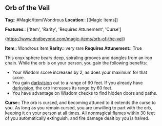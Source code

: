 ## Orb of the Veil
**Tag**:: #Magic/Item/Wondrous
**Location**:: [[Magic Items]]

**Features**:: ['Item', 'Rarity', 'Requires Attunement', 'Curse']

(https://www.dndbeyond.com/magic-items/orb-of-the-veil)

**Item**:: Wondrous item
**Rarity**:: very rare
**Requires Attunement**:: True

This onyx sphere bears deep, spiraling grooves and dangles from an iron chain. While the orb is on your person, you gain the following benefits:

-   Your Wisdom score increases by 2, as does your maximum for that score.
-   You gain [darkvision](https://www.dndbeyond.com/compendium/rules/basic-rules/monsters#Darkvision) out to a range of 60 feet. If you already have [darkvision](https://www.dndbeyond.com/compendium/rules/basic-rules/monsters#Darkvision), the orb increases its range by 60 feet.
-   You have advantage on Wisdom checks to find hidden doors and paths.

**Curse**:: The orb is cursed, and becoming attuned to it extends the curse to you. As long as you remain cursed, you are unwilling to part with the orb, keeping it on your person at all times. All nonmagical flames within 30 feet of you automatically extinguish, and fire damage dealt by you is halved.
